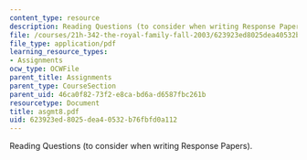 ```yaml
---
content_type: resource
description: Reading Questions (to consider when writing Response Papers).
file: /courses/21h-342-the-royal-family-fall-2003/623923ed8025dea40532b76fbfd0a112_asgmt8.pdf
file_type: application/pdf
learning_resource_types:
- Assignments
ocw_type: OCWFile
parent_title: Assignments
parent_type: CourseSection
parent_uid: 46ca0f82-73f2-e8ca-bd6a-d6587fbc261b
resourcetype: Document
title: asgmt8.pdf
uid: 623923ed-8025-dea4-0532-b76fbfd0a112
---
```

Reading Questions (to consider when writing Response Papers).